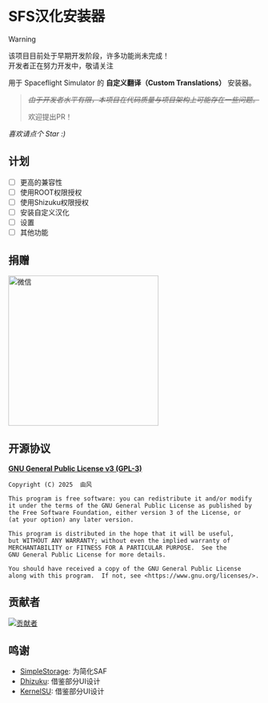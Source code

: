 # SFS汉化安装器

> [!WARNING]
> 该项目目前处于早期开发阶段，许多功能尚未完成！  
> 开发者正在努力开发中，敬请关注

用于 Spaceflight Simulator 的 **自定义翻译（Custom Translations）** 安装器。

> ~~*由于开发者水平有限，本项目在代码质量与项目架构上可能存在一些问题。*~~
> 
> 欢迎提出PR！

*喜欢请点个 Star :)*

## 计划

- [ ] 更高的兼容性
- [ ] 使用ROOT权限授权
- [ ] 使用Shizuku权限授权
- [ ] 安装自定义汉化
- [ ] 设置
- [ ] 其他功能

## 捐赠

<img src="https://pan.tenire.com/view.php/40a71c2ac20505ac131046925d138129.png" width="300" alt="微信">

## 开源协议

[**GNU General Public License v3 (GPL-3)**](LICENSE)
```
Copyright (C) 2025  由风

This program is free software: you can redistribute it and/or modify
it under the terms of the GNU General Public License as published by
the Free Software Foundation, either version 3 of the License, or
(at your option) any later version.

This program is distributed in the hope that it will be useful,
but WITHOUT ANY WARRANTY; without even the implied warranty of
MERCHANTABILITY or FITNESS FOR A PARTICULAR PURPOSE.  See the
GNU General Public License for more details.

You should have received a copy of the GNU General Public License
along with this program.  If not, see <https://www.gnu.org/licenses/>.
```

## 贡献者

<a href="https://github.com/youfeng11/SFS-CustomTranslations-Installer/graphs/contributors">
  <img src="https://contrib.rocks/image?repo=youfeng11/SFS-CustomTranslations-Installer"  alt="贡献者"/>
</a>

## 鸣谢
- [SimpleStorage](https://github.com/anggrayudi/SimpleStorage): 为简化SAF
- [Dhizuku](https://github.com/iamr0s/Dhizuku): 借鉴部分UI设计
- [KernelSU](https://github.com/tiann/KernelSU): 借鉴部分UI设计
